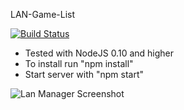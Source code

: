 LAN-Game-List

[![Build Status](https://travis-ci.org/michaelrausch/LAN-Manager.svg?branch=master)](https://travis-ci.org/michaelrausch/LAN-Manager)

- Tested with NodeJS 0.10 and higher
- To install run "npm install"
- Start server with "npm start"

![Lan Manager Screenshot](https://static.michaelrausch.nz/image/github/lan_manager.png)

